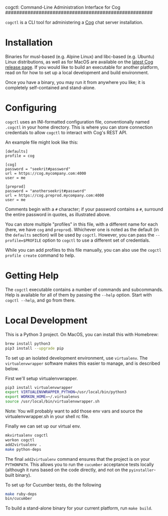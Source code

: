 cogctl: Command-Line Administration Interface for Cog
#####################################################

`cogctl` is a CLI tool for administering a
[Cog](https://github.com/operable/cog) chat server installation.

# Installation

Binaries for musl-based (e.g. Alpine Linux) and libc-based
(e.g. Ubuntu) Linux distributions, as well as for MacOS are available
on the [latest Cog release
page](https://github.com/operable/cog/releases). If you would like to
build an executable for another platform, read on for how to set up a
local development and build environment.

Once you have a binary, you may run it from anywhere you like; it is
completely self-contained and stand-alone.

# Configuring

`cogctl` uses an INI-formatted configuration file, conventionally
named `.cogctl` in your home directory. This is where you can store
connection credentials to allow `cogctl` to interact with Cog's REST
API.

An example file might look like this:
```
[defaults]
profile = cog

[cog]
password = "seekrit#password"
url = https://cog.mycompany.com:4000
user = me

[preprod]
password = "anotherseekrit#password"
url = https://cog.preprod.mycompany.com:4000
user = me
```

Comments begin with a `#` character; if your password contains a `#`,
surround the entire password in quotes, as illustrated above.

You can store multiple "profiles" in this file, with a different name
for each (here, we have `cog` and `preprod`). Whichever one is noted
as the default (in the `defaults` section) will be used by
`cogctl`. However, you can pass the `--profile=$PROFILE` option to
`cogctl` to use a different set of credentials.

While you can add profiles to this file manually, you can also use the
`cogctl profile create` command to help.

# Getting Help

The `cogctl` executable contains a number of commands and
subcommands. Help is available for all of them by passing the `--help`
option. Start with `cogctl --help`, and go from there.

# Local Development

This is a Python 3 project. On MacOS, you can install this with
Homebrew:

```sh
brew install python3
pip3 install --upgrade pip
```

To set up an isolated development environment, use `virtualenv`. The
`virtualenvwrapper` software makes this easier to manage, and is
described below.

First we'll setup virtualenvwrapper.

```sh
pip3 install virtualenvwrapper
export VIRTUALENVWRAPPER_PYTHON=/usr/local/bin/python3
export WORKON_HOME=~/.virtualenvs
source /usr/local/bin/virtualenvwrapper.sh
```

Note: You will probably want to add those env vars and source the
virtualenvwrapper.sh in your shell rc file.

Finally we can set up our virtual env.

```sh
mkvirtualenv cogctl
workon cogctl
add2virtualenv .
make python-deps
```

The final `add2virtualenv` command ensures that the project is on your
`PYTHONPATH`. This allows you to run the `cucumber` acceptance tests
locally (although it runs based on the code directly, and not on the
`pyinstaller`-built binary).

To set up for Cucumber tests, do the following

```sh
make ruby-deps
bin/cucumber
```

To build a stand-alone binary for your current platform, run `make build`.
